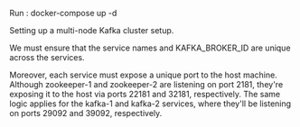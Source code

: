 
Run : docker-compose up -d 


Setting up a multi-node Kafka cluster setup.

We must ensure that the service names and KAFKA_BROKER_ID are unique across the services.

Moreover, each service must expose a unique port to the host machine. Although zookeeper-1 and zookeeper-2 are listening on port 2181, they're exposing it to the host via ports 22181 and 32181, respectively. The same logic applies for the kafka-1 and kafka-2 services, where they'll be listening on ports 29092 and 39092, respectively.
